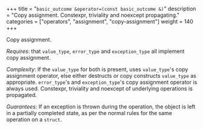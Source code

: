+++
title = "`basic_outcome &operator=(const basic_outcome &)`"
description = "Copy assignment. Constexpr, triviality and noexcept propagating."
categories = ["operators", "assignment", "copy-assignment"]
weight = 140
+++

Copy assignment.

*Requires*: that `value_type`, `error_type` and `exception_type` all implement copy assignment.

*Complexity*: If the `value_type` for both is present, uses `value_type`'s copy assignment operator, else either destructs or copy constructs `value_type` as appropriate. `error_type`'s and `exception_type`'s copy assignment operator is always used. Constexpr, triviality and noexcept of underlying operations is propagated.

*Guarantees*: If an exception is thrown during the operation, the object is left in a partially completed state, as per the normal rules for the same operation on a `struct`.
